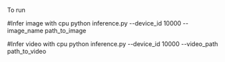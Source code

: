 To run

#Infer image with cpu
python inference.py --device_id 10000 --image_name path_to_image 

#Infer video with cpu
python inference.py --device_id 10000 --video_path path_to_video
